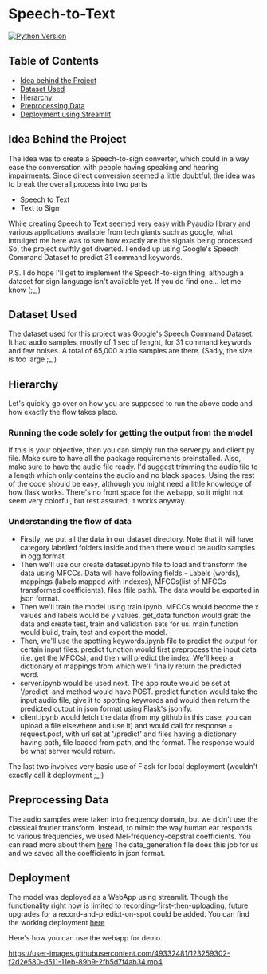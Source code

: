 # Speech-to-Text
[![Python Version](https://img.shields.io/badge/python-3.7.2-brightgreen.svg)](https://python.org)

## Table of Contents
* [Idea behind the Project](#idea-behind-the-project)
* [Dataset Used](#dataset-used)
* [Hierarchy](#hierarchy)
* [Preprocessing Data](#preprocessing-data)
* [Deployment using Streamlit](#deployment)

## Idea Behind the Project
The idea was to create a Speech-to-sign converter, which could in a way ease the conversation with people
having speaking and hearing impairments. Since direct conversion seemed a little doubtful, the idea was to
break the overall process into two parts
* Speech to Text
* Text to Sign

While creating Speech to Text seemed very easy with Pyaudio library and various applications available from 
tech giants such as google, what intruiged me here was to see how exactly are the signals being processed. So,
the project swiftly got diverted. I ended up using Google's Speech Command Dataset to predict 31 command keywords.

P.S. I do hope I'll get to implement the Speech-to-sign thing, although a dataset for sign language isn't available
yet. If you do find one... let me know (;_;)

## Dataset Used
The dataset used for this project was [Google's Speech Command Dataset](https://ai.googleblog.com/2017/08/launching-speech-commands-dataset.html).
It had audio samples, mostly of 1 sec of lenght, for 31 command keywords and few noises. A total of 65,000 audio samples are there. 
(Sadly, the size is too large ;_;)

## Hierarchy 
Let's quickly go over on how you are supposed to run the above code and how exactly the flow takes place.
### Running the code solely for getting the output from the model
If this is your objective, then you can simply run the server.py and client.py file. Make sure to have all the package requirements preinstalled.
Also, make sure to have the audio file ready. I'd suggest trimming the audio file to a length which only contains the audio and no black spaces. 
Using the rest of the code should be easy, although you might need a little knowledge of how flask works. There's no front space for the webapp, 
so it might not seem very colorful, but rest assured, it works anyway.
### Understanding the flow of data
* Firstly, we put all the data in our dataset directory. Note that it will have category labelled folders inside and then there would be audio samples in ogg format
* Then we'll use our create dataset.ipynb file to load and transform the data using MFCCs. Data will have following fields - Labels (words), mappings (labels mapped with indexes), MFCCs(list of MFCCs transformed coefficients), files (file path). The data would be exported in json format.
* Then we'll train the model using train.ipynb. MFCCs would become the x values and labels would be y values. get_data function would grab the data and create test, train and validation sets for us. main function would build, train, test and export the model.
* Then, we'll use the spotting keywords.ipynb file to predict the output for certain input files. predict function would first preprocess the input data (i.e. get the MFCCs), and then will predict the index.  We'll keep a dictionary of mappings from which we'll finally return the predicted word.
* server.ipynb would be used next. The app route would be set at '/predict' and method would have POST. predict function would take the input audio file, give it to spotting keywords and would then return the predicted output in json format using Flask's jsonify.
* client.ipynb would fetch the data (from my github in this case, you can upload a file elsewhere and use it) and would call for response = request.post, with url set at '/predict' and files having a dictionary having path, file loaded from path, and the format. The response would be what server would return.

The last two involves very basic use of Flask for local deployment (wouldn't exactly call it deployment ;_;)

## Preprocessing Data
The audio samples were taken into frequency domain, but we didn't use the classical fourier transform. Instead, to mimic the way human ear responds to
various frequencies, we used Mel-frequency-cepstral coefficients. You can read more about them [here](https://en.wikipedia.org/wiki/Mel-frequency_cepstrum#:~:text=Mel-frequency%20cepstral%20coefficients%20%28%20MFCCs%29%20are%20coefficients%20that,representation%20of%20the%20audio%20clip%20%28a%20nonlinear%20%22spectrum-of-a-spectrum%22%29.)
The data_generation file does this job for us and we saved all the coefficients in json format.

## Deployment
The model was deployed as a WebApp using streamlit. Though the functionality right now is limited to recording-first-then-uploading, future upgrades for a record-and-predict-on-spot could be added. You can find the working deployment [here](https://speech-commands-to-text.herokuapp.com/)

Here's how you can use the webapp for demo.

https://user-images.githubusercontent.com/49332481/123259302-f2d2e580-d511-11eb-89b9-2fb5d7f4ab34.mp4




